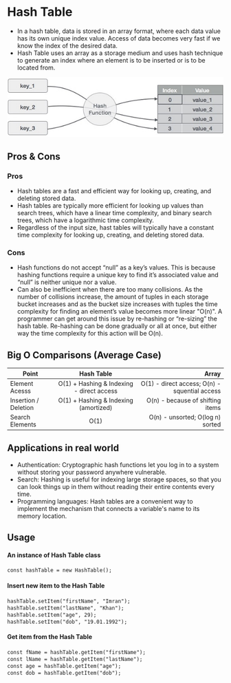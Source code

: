 # Hash Table
- In a hash table, data is stored in an array format, where each data value has its own unique index value. Access of data becomes very fast if we know the index of the desired data.
- Hash Table uses an array as a storage medium and uses hash technique to generate an index where an element is to be inserted or is to be located from.

<p align="center">
  <img src="../assets/images/hash-table.jpg" />
</p>


## Pros & Cons

### Pros
- Hash tables are a fast and efficient way for looking up, creating, and deleting stored data.
- Hash tables are typically more efficient for looking up values than search trees, which have a linear time complexity, and binary search trees, which have a logarithmic time complexity.
- Regardless of the input size, hast tables will typically have a constant time complexity for looking up, creating, and deleting stored data.

### Cons
- Hash functions do not accept “null” as a key’s values. This is because hashing functions require a unique key to find it’s associated value and “null” is neither unique nor a value.
- Can also be inefficient when there are too many collisions. As the number of collisions increase, the amount of tuples in each storage bucket increases and as the bucket size increases with tuples the time complexity for finding an element’s value becomes more linear "O(n)". A programmer can get around this issue by re-hashing or “re-sizing” the hash table. Re-hashing can be done gradually or all at once, but either way the time complexity for this action will be O(n).


## Big O Comparisons (Average Case)

| Point                |                Hash Table                 |                                         Array |
| -------------------- | :---------------------------------------: | --------------------------------------------: |
| Element Acesss       | O(1) + Hashing & Indexing - direct access | O(1) - direct access; O(n) - squential access |
| Insertion / Deletion |   O(1) + Hashing & Indexing (amortized)   |              O(n) - because of shifting items |
| Search Elements      |                   O(1)                    |              O(n) - unsorted; O(log n) sorted |


## Applications in real world
- Authentication: Cryptographic hash functions let you log in to a system without storing your password anywhere vulnerable.
- Search: Hashing is useful for indexing large storage spaces, so that you can look things up in them without reading their entire contents every time.
- Programming languages: Hash tables are a convenient way to implement the mechanism that connects a variable's name to its memory location.


## Usage
#### An instance of Hash Table class
```
const hashTable = new HashTable();
```

#### Insert new item to the Hash Table
```
hashTable.setItem("firstName", "Imran");
hashTable.setItem("lastName", "Khan");
hashTable.setItem("age", 29);
hashTable.setItem("dob", "19.01.1992");
```

#### Get item from the Hash Table
```
const fName = hashTable.getItem("firstName");
const lName = hashTable.getItem("lastName");
const age = hashTable.getItem("age");
const dob = hashTable.getItem("dob");
```
